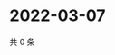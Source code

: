 # 2022-03-07

共 0 条

<!-- BEGIN WEIBO -->
<!-- 最后更新时间 Mon Mar 07 2022 11:10:04 GMT+0800 (China Standard Time) -->

<!-- END WEIBO -->
